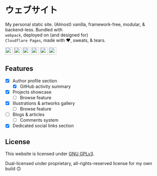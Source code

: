 # ウェブサイト

My personal static site. (Almost) vanilla, framework-free, modular, &amp; backend-less. Bundled with <code><img height="12" width="12" src="https://cdn.simpleicons.org/webpack" alt=""/> webpack</code>, deployed on (and designed for) <code><img height="12" width="12" src="https://cdn.simpleicons.org/cloudflarepages" alt=""/> Cloudflare Pages</code>, made with ❤, sweats, &amp; tears.

<picture>
  <source media="(prefers-color-scheme: dark)" srcset="https://cdn.simpleicons.org/nodedotjs/d6dce2">
  <img alt="" height="24" width="24" src="https://cdn.simpleicons.org/nodedotjs/1f2328">
</picture>
<picture>
  <source media="(prefers-color-scheme: dark)" srcset="https://cdn.simpleicons.org/python/d6dce2">
  <img alt="" height="24" width="24" src="https://cdn.simpleicons.org/python/1f2328">
</picture>
<picture>
  <source media="(prefers-color-scheme: dark)" srcset="https://cdn.simpleicons.org/webpack/d6dce2">
  <img alt="" height="24" width="24" src="https://cdn.simpleicons.org/webpack/1f2328">
</picture>
<picture>
  <source media="(prefers-color-scheme: dark)" srcset="https://cdn.simpleicons.org/typescript/d6dce2">
  <img alt="" height="24" width="24" src="https://cdn.simpleicons.org/typescript/1f2328">
</picture>
<picture>
  <source media="(prefers-color-scheme: dark)" srcset="https://cdn.simpleicons.org/sass/d6dce2">
  <img alt="" height="24" width="24" src="https://cdn.simpleicons.org/sass/1f2328">
</picture>
<picture>
  <source media="(prefers-color-scheme: dark)" srcset="https://cdn.simpleicons.org/handlebarsdotjs/d6dce2">
  <img alt="" height="24" width="24" src="https://cdn.simpleicons.org/handlebarsdotjs/1f2328">
</picture>

## Features

- [x] Author profile section
  - [x] GitHub activity summary 
- [x] Projects showcase
  - [ ] Browse feature
- [x] Illustrations & artworks gallery
  - [ ] Browse feature
- [ ] Blogs &amp; articles
  - [ ] Comments system
- [x] Dedicated social links section

## License

This website is licensed under [GNU GPLv3](LICENSE).

Dual-licensed under proprietary, all-rights-reserved license for my own build 🙃
